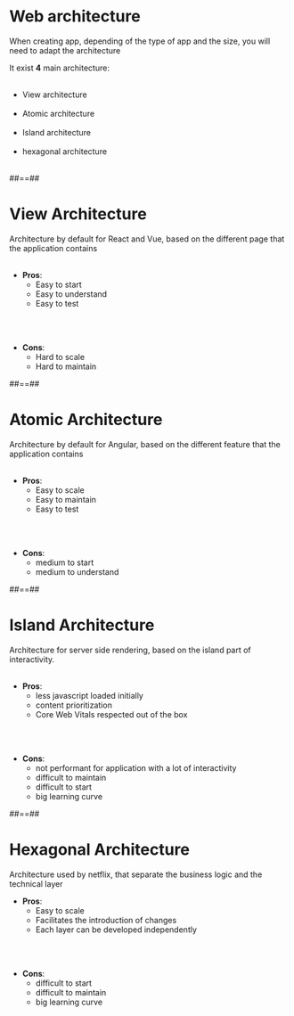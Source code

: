 # Web architecture

When creating app, depending of the type of app and the size, you will need to adapt the architecture

It exist **4** main architecture:<br/><br/>

- View architecture<br/><br/>
- Atomic architecture<br/><br/>
- Island architecture<br/><br/>
- hexagonal architecture<br/><br/>

##==##

# View Architecture

Architecture by default for React and Vue, based on the different page that the application contains <br/><br/>

- **Pros**:
  - Easy to start
  - Easy to understand
  - Easy to test

<br/><br/>

- **Cons**:
  - Hard to scale
  - Hard to maintain


##==##

# Atomic Architecture

Architecture by default for Angular, based on the different feature that the application contains <br/><br/>

- **Pros**:
  - Easy to scale
  - Easy to maintain
  - Easy to test

<br/><br/>

- **Cons**:
  - medium to start
  - medium to understand

##==##

# Island Architecture

Architecture for server side rendering, based on the island part of interactivity. <br/><br/>


- **Pros**:
  - less javascript loaded initially
  - content prioritization
  - Core Web Vitals respected out of the box

<br/><br/>

- **Cons**:
  - not performant for application with a lot of interactivity
  - difficult to maintain
  - difficult to start
  - big learning curve

##==##

# Hexagonal Architecture

Architecture used by netflix, that separate the business logic and the technical layer

- **Pros**:
  - Easy to scale
  - Facilitates the introduction of changes
  - Each layer can be developed independently

<br/><br/>

- **Cons**:
  - difficult to start
  - difficult to maintain
  - big learning curve
